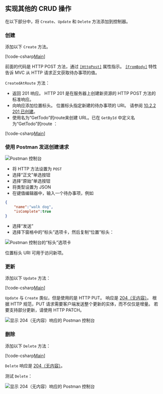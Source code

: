 ## <a name="implement-the-other-crud-operations"></a>实现其他的 CRUD 操作

在以下部分中，将 `Create`、`Update` 和 `Delete` 方法添加到控制器。

### <a name="create"></a>创建

添加以下 `Create` 方法。

[!code-csharp[Main](../../tutorials/first-web-api/sample/TodoApi/Controllers/TodoController.cs?name=snippet_Create)]

前面的代码是 HTTP POST 方法，通过 [`[HttpPost]`](/aspnet/core/api/microsoft.aspnetcore.mvc.httppostattribute) 属性指示。 [`[FromBody]`](/aspnet/core/api/microsoft.aspnetcore.mvc.frombodyattribute) 特性告诉 MVC 从 HTTP 请求正文获取待办事项的值。

`CreatedAtRoute` 方法：

* 返回 201 响应。 HTTP 201 是在服务器上创建新资源的 HTTP POST 方法的标准响应。
* 向响应添加位置标头。 位置标头指定新建的待办事项的 URI。 请参阅 [10.2.2 201 已创建](http://www.w3.org/Protocols/rfc2616/rfc2616-sec10.html)。
* 使用名为“GetTodo”的route来创建 URL。已在 `GetById` 中定义名为“GetTodo”的route ：

[!code-csharp[Main](../../tutorials/first-web-api/sample/TodoApi/Controllers/TodoController.cs?name=snippet_GetByID&highlight=1-2)]

### <a name="use-postman-to-send-a-create-request"></a>使用 Postman 发送创建请求

![Postman 控制台](../../tutorials/first-web-api/_static/pmc.png)

* 将 HTTP 方法设置为 `POST`
* 选择“正文”单选按钮
* 选择“原始”单选按钮
* 将类型设置为 JSON
* 在键值编辑器中，输入一个待办事项，例如

```json
{
    "name":"walk dog",
    "isComplete":true
}
```

* 选择“发送”
* 选择下窗格中的“标头”选项卡，然后复制“位置”标头：

![Postman 控制台的“标头”选项卡](../../tutorials/first-web-api/_static/pmget.png)

位置标头 URI 可用于访问新项。

### <a name="update"></a>更新

添加以下 `Update` 方法：

[!code-csharp[Main](../../tutorials/first-web-api/sample/TodoApi/Controllers/TodoController.cs?name=snippet_Update)]

`Update` 与 `Create` 类似，但是使用的是 HTTP PUT。 响应是 [204（无内容）](http://www.w3.org/Protocols/rfc2616/rfc2616-sec9.html)。 根据 HTTP 规范，PUT 请求需要客户端发送整个更新的实体，而不仅仅是增量。 若要支持部分更新，请使用 HTTP PATCH。

![显示 204（无内容）响应的 Postman 控制台](../../tutorials/first-web-api/_static/pmcput.png)

### <a name="delete"></a>删除

添加以下 `Delete` 方法：

[!code-csharp[Main](../../tutorials/first-web-api/sample/TodoApi/Controllers/TodoController.cs?name=snippet_Delete)]

`Delete` 响应是 [204（无内容）](http://www.w3.org/Protocols/rfc2616/rfc2616-sec9.html)。

测试 `Delete`： 

![显示 204（无内容）响应的 Postman 控制台](../../tutorials/first-web-api/_static/pmd.png)
